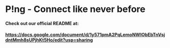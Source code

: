 # P!ng - Connect like never before



#### Check out our official README at:
#### https://docs.google.com/document/d/1y571pmA2PqLemoNWlObEbTnVsjdntMmh8sUPjhKt5Ho/edit?usp=sharing
